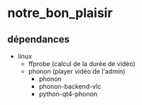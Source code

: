 notre_bon_plaisir
=================

## dépendances
* linux
  * ffprobe (calcul de la durée de vidéo)
  * phonon (player vidéo de l'admin)
    * phonon
    * phonon-backend-vlc
    * python-qt4-phonon
